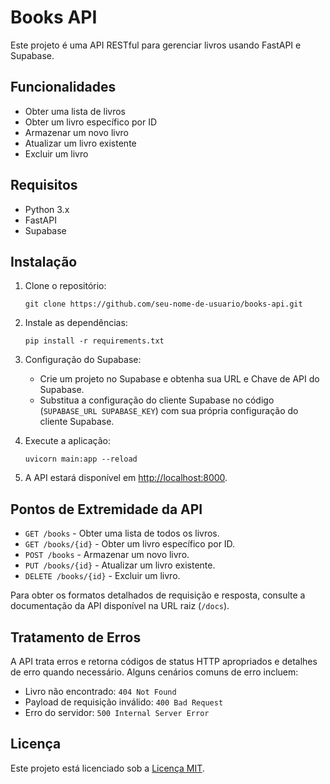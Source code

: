 # Books API

Este projeto é uma API RESTful para gerenciar livros usando FastAPI e Supabase.

## Funcionalidades

- Obter uma lista de livros
- Obter um livro específico por ID
- Armazenar um novo livro
- Atualizar um livro existente
- Excluir um livro

## Requisitos

- Python 3.x
- FastAPI
- Supabase

## Instalação

1. Clone o repositório:

   ```shell
   git clone https://github.com/seu-nome-de-usuario/books-api.git

2.  Instale as dependências:
    
    ```shell
    pip install -r requirements.txt
    
3.  Configuração do Supabase:
    
    -   Crie um projeto no Supabase e obtenha sua URL e Chave de API do Supabase.
    -   Substitua a configuração do cliente Supabase no código (`SUPABASE_URL SUPABASE_KEY`) com sua própria configuração do cliente Supabase.
    
4.  Execute a aplicação:

    ```shell
    uvicorn main:app --reload 
    
5.  A API estará disponível em [http://localhost:8000](http://localhost:8000/).
    

## Pontos de Extremidade da API

-   `GET /books` - Obter uma lista de todos os livros.
-   `GET /books/{id}` - Obter um livro específico por ID.
-   `POST /books` - Armazenar um novo livro.
-   `PUT /books/{id}` - Atualizar um livro existente.
-   `DELETE /books/{id}` - Excluir um livro.

Para obter os formatos detalhados de requisição e resposta, consulte a documentação da API disponível na URL raiz (`/docs`).

## Tratamento de Erros

A API trata erros e retorna códigos de status HTTP apropriados e detalhes de erro quando necessário. Alguns cenários comuns de erro incluem:

-   Livro não encontrado: `404 Not Found`
-   Payload de requisição inválido: `400 Bad Request`
-   Erro do servidor: `500 Internal Server Error`

## Licença

Este projeto está licenciado sob a [Licença MIT](https://chat.openai.com/LICENSE).